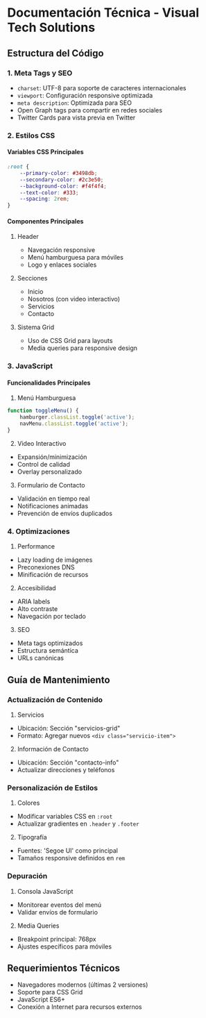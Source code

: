 # Documentación Técnica - Visual Tech Solutions

## Estructura del Código

### 1. Meta Tags y SEO
- `charset`: UTF-8 para soporte de caracteres internacionales
- `viewport`: Configuración responsive optimizada
- `meta description`: Optimizada para SEO
- Open Graph tags para compartir en redes sociales
- Twitter Cards para vista previa en Twitter

### 2. Estilos CSS
#### Variables CSS Principales
```css
:root {
    --primary-color: #3498db;
    --secondary-color: #2c3e50;
    --background-color: #f4f4f4;
    --text-color: #333;
    --spacing: 2rem;
}
```

#### Componentes Principales
1. Header
   - Navegación responsive
   - Menú hamburguesa para móviles
   - Logo y enlaces sociales

2. Secciones
   - Inicio
   - Nosotros (con video interactivo)
   - Servicios
   - Contacto

3. Sistema Grid
   - Uso de CSS Grid para layouts
   - Media queries para responsive design

### 3. JavaScript
#### Funcionalidades Principales
1. Menú Hamburguesa
```javascript
function toggleMenu() {
    hamburger.classList.toggle('active');
    navMenu.classList.toggle('active');
}
```

2. Video Interactivo
- Expansión/minimización
- Control de calidad
- Overlay personalizado

3. Formulario de Contacto
- Validación en tiempo real
- Notificaciones animadas
- Prevención de envíos duplicados

### 4. Optimizaciones
1. Performance
- Lazy loading de imágenes
- Preconexiones DNS
- Minificación de recursos

2. Accesibilidad
- ARIA labels
- Alto contraste
- Navegación por teclado

3. SEO
- Meta tags optimizados
- Estructura semántica
- URLs canónicas

## Guía de Mantenimiento

### Actualización de Contenido
1. Servicios
- Ubicación: Sección "servicios-grid"
- Formato: Agregar nuevos `<div class="servicio-item">`

2. Información de Contacto
- Ubicación: Sección "contacto-info"
- Actualizar direcciones y teléfonos

### Personalización de Estilos
1. Colores
- Modificar variables CSS en `:root`
- Actualizar gradientes en `.header` y `.footer`

2. Tipografía
- Fuentes: 'Segoe UI' como principal
- Tamaños responsive definidos en `rem`

### Depuración
1. Consola JavaScript
- Monitorear eventos del menú
- Validar envíos de formulario

2. Media Queries
- Breakpoint principal: 768px
- Ajustes específicos para móviles

## Requerimientos Técnicos
- Navegadores modernos (últimas 2 versiones)
- Soporte para CSS Grid
- JavaScript ES6+
- Conexión a Internet para recursos externos